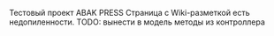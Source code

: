 Тестовый проект ABAK PRESS
Страница с Wiki-разметкой 
есть недопиленности. 
TODO: вынести в модель методы из контроллера
